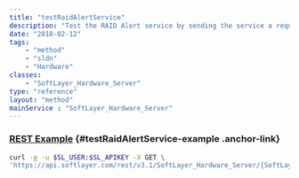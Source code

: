 ```yaml
---
title: "testRaidAlertService"
description: "Test the RAID Alert service by sending the service a request to store a test email for this server. The server must have an account ID and MAC address.  A RAID controller must also be installed. "
date: "2018-02-12"
tags:
    - "method"
    - "sldn"
    - "Hardware"
classes:
    - "SoftLayer_Hardware_Server"
type: "reference"
layout: "method"
mainService : "SoftLayer_Hardware_Server"
---
```


### [REST Example](#testRaidAlertService-example) <a href="/article/rest/"><i class="fas fa-question"></i></a> {#testRaidAlertService-example .anchor-link} 
```bash
curl -g -u $SL_USER:$SL_APIKEY -X GET \
'https://api.softlayer.com/rest/v3.1/SoftLayer_Hardware_Server/{SoftLayer_Hardware_ServerID}/testRaidAlertService'
```
